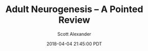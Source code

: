---
layout: podcast
title: "Adult Neurogenesis – A Pointed Review"
author: Scott Alexander
description: https://slatestarcodex.com/2018/04/04/adult-neurogenesis-a-pointed-review/
date: 2018-04-04 21:45:00 PDT
length: 81819
duration: 20
guid: adult-neurogenesis-a-pointed-review
---